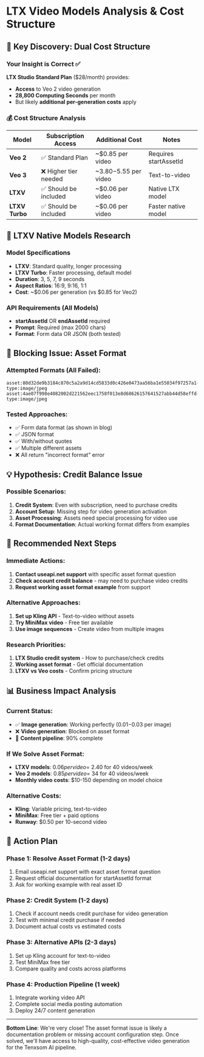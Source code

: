 # LTX Video Models Analysis & Cost Structure

## 🎯 Key Discovery: Dual Cost Structure

### Your Insight is Correct ✅
**LTX Studio Standard Plan** ($28/month) provides:
- **Access** to Veo 2 video generation
- **28,800 Computing Seconds** per month
- But likely **additional per-generation costs** apply

### 💰 Cost Structure Analysis

| Model | Subscription Access | Additional Cost | Notes |
|-------|-------------------|------------------|-------|
| **Veo 2** | ✅ Standard Plan | ~$0.85 per video | Requires startAssetId |
| **Veo 3** | ❌ Higher tier needed | ~$3.80-$5.55 per video | Text-to-video |
| **LTXV** | ✅ Should be included | ~$0.06 per video | Native LTX model |
| **LTXV Turbo** | ✅ Should be included | ~$0.06 per video | Faster native model |

## 🔧 LTXV Native Models Research

### Model Specifications
- **LTXV**: Standard quality, longer processing
- **LTXV Turbo**: Faster processing, default model
- **Duration**: 3, 5, 7, 9 seconds
- **Aspect Ratios**: 16:9, 9:16, 1:1
- **Cost**: ~$0.06 per generation (vs $0.85 for Veo2)

### API Requirements (All Models)
- **startAssetId** OR **endAssetId** required
- **Prompt**: Required (max 2000 chars)
- **Format**: Form data OR JSON (both tested)

## 🚨 Blocking Issue: Asset Format

### Attempted Formats (All Failed):
```
asset:80d32de9b3184c870c5a2a9d14cd5833d0c426e0473aa56ba1e55034f97257a1-type:image/jpeg
asset:4ae07f998e4082002d221562eec1758f013e8d68626157641527abb44d58effd-type:image/jpeg
```

### Tested Approaches:
- ✅ Form data format (as shown in blog)
- ✅ JSON format
- ✅ With/without quotes
- ✅ Multiple different assets
- ❌ All return "incorrect format" error

## 💡 Hypothesis: Credit Balance Issue

### Possible Scenarios:
1. **Credit System**: Even with subscription, need to purchase credits
2. **Account Setup**: Missing step for video generation activation
3. **Asset Processing**: Assets need special processing for video use
4. **Format Documentation**: Actual working format differs from examples

## 🎯 Recommended Next Steps

### Immediate Actions:
1. **Contact useapi.net support** with specific asset format question
2. **Check account credit balance** - may need to purchase video credits
3. **Request working asset format example** from support

### Alternative Approaches:
1. **Set up Kling API** - Text-to-video without assets
2. **Try MiniMax video** - Free tier available
3. **Use image sequences** - Create video from multiple images

### Research Priorities:
1. **LTX Studio credit system** - How to purchase/check credits
2. **Working asset format** - Get official documentation
3. **LTXV vs Veo costs** - Confirm pricing structure

## 📊 Business Impact Analysis

### Current Status:
- ✅ **Image generation**: Working perfectly ($0.01-$0.03 per image)
- ❌ **Video generation**: Blocked on asset format
- 🔄 **Content pipeline**: 90% complete

### If We Solve Asset Format:
- **LTXV models**: $0.06 per video = ~$2.40 for 40 videos/week
- **Veo 2 models**: $0.85 per video = ~$34 for 40 videos/week
- **Monthly video costs**: $10-150 depending on model choice

### Alternative Costs:
- **Kling**: Variable pricing, text-to-video
- **MiniMax**: Free tier + paid options
- **Runway**: $0.50 per 10-second video

## 🚀 Action Plan

### Phase 1: Resolve Asset Format (1-2 days)
1. Email useapi.net support with exact asset format question
2. Request official documentation for startAssetId format
3. Ask for working example with real asset ID

### Phase 2: Credit System (1-2 days)
1. Check if account needs credit purchase for video generation
2. Test with minimal credit purchase if needed
3. Document actual costs vs estimated costs

### Phase 3: Alternative APIs (2-3 days)
1. Set up Kling account for text-to-video
2. Test MiniMax free tier
3. Compare quality and costs across platforms

### Phase 4: Production Pipeline (1 week)
1. Integrate working video API
2. Complete social media posting automation
3. Deploy 24/7 content generation

---

**Bottom Line**: We're very close! The asset format issue is likely a documentation problem or missing account configuration step. Once solved, we'll have access to high-quality, cost-effective video generation for the Tenxsom AI pipeline.